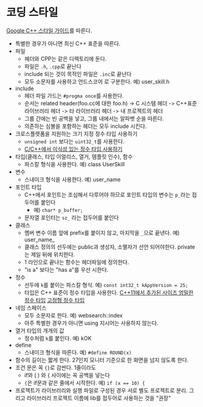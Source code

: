 # 코딩 스타일 
[Google C++ 스타일 가이드](https://github.com/google/styleguide/ )를 따른다.  

- 특별한 경우가 아니면 최신 C++ 표준을 따른다.
- 파일
    - 헤더와 CPP는 같은 디렉토리에 둔다.
    - 파일은 `.h`, `.cpp`로 끝난다
	- include 되는 것이 목적인 파일은 `.inc`로 끝난다
	- 모두 소문자를 사용하고 언드스코어 로 구분한다. 예) user_skill.h
- include 
    - 헤더 파일 가드는 `#progma once`를 사용한다.
	- 순서는 related header(foo.cc에 대한 foo.h) -> C 시스템 헤더 -> C++표준 라이브러리 헤더 -> 타 라이브러리 헤더 -> 내 프로젝트의 헤더
	- 그룹 간에는 빈 공백을 넣고, 그룹 내에서는 알파벳 순을 따른다.
	- 의존하는 심볼을 포함하는 헤더는 모두 include 시킨다.
- 크로스플랫폼을 지원하는 크기 지정 정수 타입 사용하기
    - `unsigned int` 보다는 `uint32_t`를 사용한다.
	- [C/C++에서 이식성 있는 정수 타입 사용하기](https://docs.google.com/document/d/e/2PACX-1vRe5B1JJ2jwR8LRQ9NiIB_Gk7lcvYIBayxHxCrvVt26TL40Hsjbquc3dTcbUABVEKqnyJzVdLqa3oRj/pub )
- 타입(클래스, 타입 이얼리스, 열거, 템플릿 인수), 함수
    - 파스칼 형식을 사용한다.  예) class UserSkill
- 변수
    - 스내이크 형식을 사용한다. 예) user_name	
- 포인트 타입	
    - C++에서 포인트는 조심해서 다루어야 하므로 포인트 타입의 변수는 `p_`라는 접두어를 붙인다
	    - 예) `char* p_buffer;`
	- 문자열 포인터는 `sz_` 라는 접두어를 붙인다
- 클래스
    - 멤버 변수 이름 앞에 prefix를 붙이지 않고, 마지막을 `_`으로 끝낸다.  예) user_name_
	- 클래스 정의의 선두에는 public과 생성자, 소멸자가 선언 되어야한다. private는 제일 뒤에 위치한다.
	- 1 라인으로 끝나는 함수는 헤더파일에 정의한다.
	- "is a" 보다는 "has a"를 우선 시한다.
- 정수
    - 선두에 `k`를 붙이는 파스칼 형식. 예) `const int32_t kAppVersion = 25;`
	- 타입은 C++ 표준이 정수 타입을 사용한다. [C++11에서 추가된 사이즈 엄밀한 정수 타입](https://jacking75.github.io/Cpp11_number_type/)   [고정형 정수 타입](https://jacking75.github.io/cpp_number_type/ )  
- 네임 스페이스
    - 모두 소문자로 한다.  예) websearch::index
	- 아주 특별한 경우가 아니면 using 지시어는 사용하지 않는다.
- 열거 타입의 개개의 값
    - 정수처럼 `k`를 붙인다.  예) kOK
- define
    - 스내이크 형식을 따른다.   예) `#define ROUND(x)`	
- 함수의 길이는 짧게 한다. 27인치 모니터 기준으로 한 화면을 넘지 않도록 한다.
- 조건 문은 꼭 `{}`로 감싼다. 1줄이라도
    - if와 ( ) 와 { 사이에는 꼭 공백을 넣는다
    - `{`은 if문과 같은 줄에서 시작한다.  예) `if (x == 10) {`
- 프로젝트가 라이브러리와 실행 파일로 구성된 경우 서로 별도 프로젝트로 분리. 그리고 라이브러리 프로젝트 이름에 lib를 접두어로 사용하는 것을 "권장"
